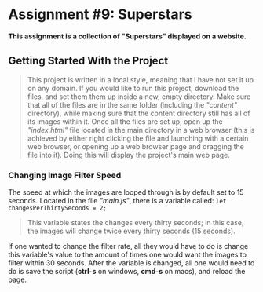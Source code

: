 # Assignment #9: Superstars

**This assignment is a collection of "Superstars" displayed on a website.**

## Getting Started With the Project

> This project is written in a local style, meaning that I have not set it up on any domain. If you would like to run this project, download the files, and set them them up inside a new, empty directory. Make sure that all of the files are in the same folder (including the *"content"* directory), while making sure that the content directory still has all of its images within it. Once all the files are set up, open up the *"index.html"* file located in the main directory in a web browser (this is achieved by either right clicking the file and launching with a certain web browser, or opening up a web browser page and dragging the file into it). Doing this will display the project's main web page.

### Changing Image Filter Speed

The speed at which the images are looped through is by default set to 15 seconds. Located in the file *"main.js"*, there is a variable called: 
```let changesPerThirtySeconds = 2;```
> This variable states the changes every thirty seconds; in this case, the images will change twice every thirty seconds (15 seconds).

If one wanted to change the filter rate, all they would have to do is change this variable's value to the amount of times one would want the images to filter within 30 seconds. After the variable is changed, all one would need to do is save the script (**ctrl-s** on windows, **cmd-s** on macs), and reload the page.
